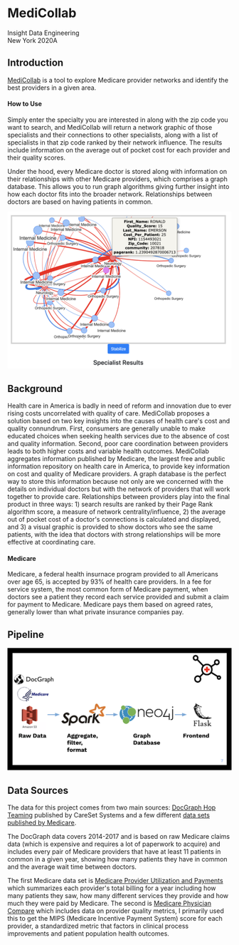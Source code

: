 # MediCollab

Insight Data Engineering</br>
New York 2020A</br>

## Introduction

[MediCollab](http://www.dataglobe.me) is a tool to explore Medicare provider networks and identify the best providers in a given area. 

#### How to Use
Simply enter the specialty you are interested in along with the zip code you want to search, and MediCollab will return a network graphic of those specialists and their connections to other specialists, along with a list of specialists in that zip code ranked by their network influence. The results include information on the average out of pocket cost for each provider and their quality scores.

Under the hood, every Medicare doctor is stored along with information on their relationships with other Medicare providers, which comprises a graph database. This allows you to run graph algorithms giving further insight into how each doctor fits into the broader network. Relationships between doctors are based on having patients in common.

![Screenshot of MediCollab Results](https://github.com/lfchesebrough/MediCollab/blob/master/graphscreenshot.png)

## Background

Health care in America is badly in need of reform and innovation due to ever rising costs uncorrelated with quality of care. MediCollab proposes a solution based on two key insights into the causes of health care's cost and quality connundrum. First, consumers are generally unable to make educated choices when seeking health services due to the absence of cost and quality information. Second, poor care coordination between providers leads to both higher costs and variable health outcomes. MediCollab aggregates information published by Medicare, the largest free and public information repository on health care in America, to provide key information on cost and quality of Medicare providers. A graph database is the perfect way to store this information because not only are we concerned with the details on individual doctors but with the network of providers that will work together to provide care. Relationships between providers play into the final product in three ways: 1) search results are ranked by their Page Rank algorithm score, a measure of network centrality/influence,  2) the average out of pocket cost of a doctor's connections is calculated and displayed, and 3) a visual graphic is provided to show doctors who see the same patients, with the idea that doctors with strong relationships will be more effective at coordinating care.

#### Medicare

Medicare, a federal health insurnace program provided to all Americans over age 65, is accepted by 93% of health care providers. In a fee for service system, the most common form of Medicare payment, when doctors see a patient they record each service provided and submit a claim for payment to Medicare. Medicare pays them based on agreed rates, generally lower than what private insurance companies pay.

## Pipeline
![Pipeline for MediCollab](https://github.com/lfchesebrough/MediCollab/blob/master/pipeline.png)

## Data Sources

The data for this project comes from two main sources: [DocGraph Hop Teaming](https://careset.com/docgraph-hop-teaming/) published by CareSet Systems and a few different [data sets published by Medicare](https://data.medicare.gov/).

The DocGraph data covers 2014-2017 and is based on raw Medicare claims data (which is expensive and requires a lot of paperwork to acquire) and includes every pair of Medicare providers that have at least 11 patients in common in a given year, showing how many patients they have in common and the average wait time between doctors.

The first Medicare data set is [Medicare Provider Utilization and Payments](https://www.cms.gov/Research-Statistics-Data-and-Systems/Statistics-Trends-and-Reports/Medicare-Provider-Charge-Data/Physician-and-Other-Supplier) which summarizes each provider's total billing for a year including how many patients they saw, how many different services they provide and how much they were paid by Medicare. The second is [Medicare Physician Compare](https://www.medicare.gov/physiciancompare/) which includes data on provider quality metrics, I primarily used this to get the MIPS (Medicare Incentive Payment System) score for each provider, a standardized metric that factors in clinical process improvements and patient population health outcomes.




 

